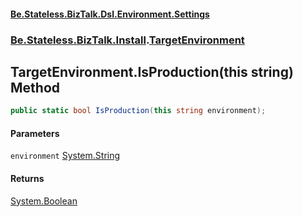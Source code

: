 #### [Be.Stateless.BizTalk.Dsl.Environment.Settings](README.md 'README')
### [Be.Stateless.BizTalk.Install](Be.Stateless.BizTalk.Install.md 'Be.Stateless.BizTalk.Install').[TargetEnvironment](TargetEnvironment.md 'Be.Stateless.BizTalk.Install.TargetEnvironment')

## TargetEnvironment.IsProduction(this string) Method

```csharp
public static bool IsProduction(this string environment);
```
#### Parameters

<a name='Be.Stateless.BizTalk.Install.TargetEnvironment.IsProduction(thisstring).environment'></a>

`environment` [System.String](https://docs.microsoft.com/en-us/dotnet/api/System.String 'System.String')

#### Returns
[System.Boolean](https://docs.microsoft.com/en-us/dotnet/api/System.Boolean 'System.Boolean')